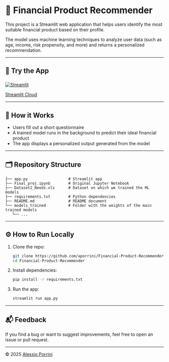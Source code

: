 # 💼 Financial Product Recommender

This project is a Streamlit web application that helps users identify the most suitable financial product based on their profile.

The model uses machine learning techniques to analyze user data (such as age, income, risk propensity, and more) and returns a personalized recommendation.

---

## 🚀 Try the App
###
[![Streamlit](https://static.streamlit.io/badges/streamlit_badge_black_white.svg)](https://financial-instrument-recommender-fintech-class-2025.streamlit.app/)


[Streamlit Cloud](https://streamlit.io/cloud)

---

## 🧠 How it Works

- Users fill out a short questionnaire
- A trained model runs in the background to predict their ideal financial product
- The app displays a personalized output generated from the model

---

## 🗂️ Repository Structure

```
├── app.py                  # Streamlit app
├── Final_proj.ipynb        # Original Jupyter Notebook
├── Dataset2_Needs.xls      # Dataset on which we trained the ML models
├── requirements.txt        # Python dependencies
├── README.md               # README document
└── models_trained          # Folder with the weights of the main trained models
   └── ...              
```

---

## ⚙️ How to Run Locally

1. Clone the repo:
   ```bash
   git clone https://github.com/aporrini/Financial-Product-Recommender.git
   cd Financial-Product-Recommender
   ```

2. Install dependencies:
   ```bash
   pip install -r requirements.txt
   ```

3. Run the app:
   ```bash
   streamlit run app.py
   ```

---

## 📬 Feedback

If you find a bug or want to suggest improvements, feel free to open an issue or pull request.

---

© 2025 [Alessio Porrini](https://github.com/aporrini)
